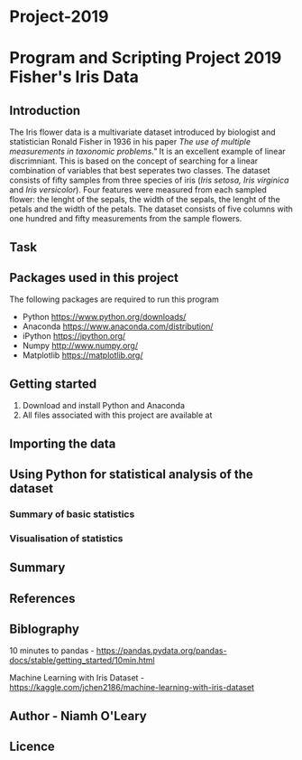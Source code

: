 # Project-2019
# Program and Scripting Project 2019 Fisher's Iris Data

## Introduction

The Iris flower data is a multivariate dataset introduced by biologist and statistician Ronald Fisher in 1936 in his paper *The use of multiple measurements in taxonomic problems."* It is an excellent example of linear discrimniant. This is based on the concept of searching for a  linear combination of variables that best seperates two classes. The dataset consists of fifty samples from three species of iris (*Iris setosa, Iris virginica* and *Iris versicolor*). Four features were measured from each sampled flower: the lenght of the sepals, the width of the sepals, the lenght of the petals and the width of the petals. The dataset consists of five columns with one hundred and fifty measurements from the sample flowers. 

## Task




## Packages used in this project

The following packages are required to run this program
- Python https://www.python.org/downloads/
- Anaconda https://www.anaconda.com/distribution/
- iPython https://ipython.org/
- Numpy http://www.numpy.org/
- Matplotlib https://matplotlib.org/

## Getting started
1. Download and install Python and Anaconda
2. All files associated with this project are available at 

## Importing the data

## Using Python for statistical analysis of the dataset

### Summary of basic statistics

### Visualisation of statistics

## Summary 

## References

## Biblography 

10 minutes to pandas - https://pandas.pydata.org/pandas-docs/stable/getting_started/10min.html

Machine Learning with Iris Dataset - https://kaggle.com/jchen2186/machine-learning-with-iris-dataset


## Author - Niamh O'Leary

## Licence 
